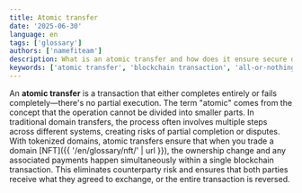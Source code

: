 ```yaml
---
title: Atomic transfer
date: '2025-06-30'
language: en
tags: ['glossary']
authors: ['namefiteam']
description: What is an atomic transfer and how does it ensure secure domain transactions?
keywords: ['atomic transfer', 'blockchain transaction', 'all-or-nothing', 'secure exchange', 'smart contract']
---
```


An **atomic transfer** is a transaction that either completes entirely or fails completely—there's no partial execution. The term "atomic" comes from the concept that the operation cannot be divided into smaller parts. In traditional domain transfers, the process often involves multiple steps across different systems, creating risks of partial completion or disputes. With tokenized domains, atomic transfers ensure that when you trade a domain [NFT]({{ '/en/glossary/nft/' | url }}), the ownership change and any associated payments happen simultaneously within a single blockchain transaction. This eliminates counterparty risk and ensures that both parties receive what they agreed to exchange, or the entire transaction is reversed.